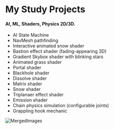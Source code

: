 # My Study Projects
<h4> AI, ML, Shaders, Physics 2D/3D. </h4>


- AI State Machine
- NavMesh pathfinding
- Interactive animated snow shader
- Bastion effect shader (fading-appearing 3D)
- Gradient Skybox shader with blinking stars
- Animated grass shader
- Portal shader
- Blackhole shader
- Dissolve shader
- Matrix shader
- Snow shader
- Triplanaer effect shader
- Emission shader
- Chain physics simulation (configurable joints)
- Grappling hook mechanic

![MergedImages](https://user-images.githubusercontent.com/10260469/227244804-3335e57d-c1eb-46c0-a8c0-649068f75978.png)

